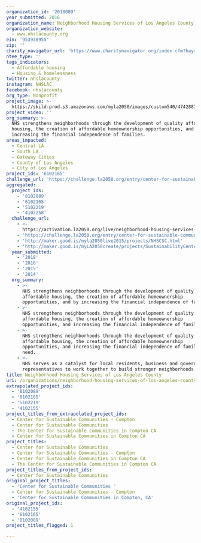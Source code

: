 ```yaml
---
organization_id: '2018089'
year_submitted: 2016
organization_name: Neighborhood Housing Services of Los Angeles County
organization_website:
  - www.nhslacounty.org
ein: '953938955'
zip: ''
charity_navigator_url: 'https://www.charitynavigator.org/index.cfm?bay=search.profile&ein=953938955'
ntee_type: ''
tags_indicators:
  - Affordable housing
  - Housing & homelessness
twitter: nhslacounty
instagram: NHSLAC
facebook: nhslacounty
org_type: Nonprofit
project_image: >-
  https://skild-prod.s3.amazonaws.com/myla2050/images/custom540/4742887015741-team89.jpg
project_video: ''
org_summary: >-
  NHS strengthens neighborhoods through the development of quality affordable
  housing, the creation of affordable homeownership opportunities, and
  increasing the financial independence of families.
areas_impacted:
  - Central LA
  - South LA
  - Gateway Cities
  - County of Los Angeles
  - City of Los Angeles
project_ids: '6102165'
challenge_url: 'https://challenge.la2050.org/entry/center-for-sustainable-communities'
aggregated:
  project_ids:
    - '8102089'
    - '6102165'
    - '5102219'
    - '4102258'
  challenge_url:
    - >-
      https://activation.la2050.org/live/neighborhood-housing-services-of-los-angeles-county/
    - 'https://challenge.la2050.org/entry/center-for-sustainable-communities'
    - 'http://maker.good.is/myla2050live2015/projects/NHSCSC.html'
    - 'http://maker.good.is/myLA2050create/projects/SustainabilityCenter.html'
  year_submitted:
    - '2018'
    - '2016'
    - '2015'
    - '2014'
  org_summary:
    - >-
      NHS strengthens neighborhoods through the development of quality
      affordable housing, the creation of affordable homeownership
      opportunities, and by increasing the financial independence of families.
    - >-
      NHS strengthens neighborhoods through the development of quality
      affordable housing, the creation of affordable homeownership
      opportunities, and increasing the financial independence of families.
    - >-
      NHS strengthens neighborhoods through the development of quality
      affordable housing, the creation of affordable homeownership
      opportunities, and increasing the financial independence of families in
      need.
    - >-
      NHS serves as a catalyst for local residents, business and government
      representatives to work together to build stronger neighborhoods.
title: Neighborhood Housing Services of Los Angeles County
uri: /organizations/neighborhood-housing-services-of-los-angeles-county/
extrapolated_project_ids:
  - '8102089'
  - '6102165'
  - '5102219'
  - '4102155'
project_titles_from_extrapolated_project_ids:
  - Center for Sustainable Communities - Compton
  - Center for Sustainable Communities
  - The Center for Sustainable Communities in Compton CA
  - Center for Sustainable Communities in Compton CA
project_titles:
  - Center for Sustainable Communities
  - Center for Sustainable Communities - Compton
  - Center for Sustainable Communities in Compton CA
  - The Center for Sustainable Communities in Compton CA
project_titles_from_project_ids:
  - Center for Sustainable Communities
original_project_titles:
  - 'Center for Sustainable Communities '
  - Center for Sustainable Communities - Compton
  - 'Center for Sustainable Communities in Compton, CA'
original_project_ids:
  - '4102155'
  - '6102165'
  - '8102089'
project_titles_flagged: 1

---
```

